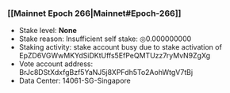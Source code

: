 ### [[Mainnet Epoch 266|Mainnet#Epoch-266]]
* Stake level: **None**
* Stake reason: Insufficient self stake: ◎0.000000000
* Staking activity: stake account busy due to stake activation of EpZD6VGWwMKYdSiDKtUffs5EfPeQMTUzz7ryMvN9ZgXg
* Vote account address: BrJc8DStXdxfgBzf5YaNJ5j8XPFdh5To2AohWtgV7tBj
* Data Center: 14061-SG-Singapore